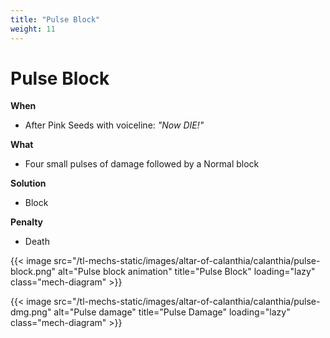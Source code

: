 ```yaml
---
title: "Pulse Block"
weight: 11
---
```


# Pulse Block

**When**
- After Pink Seeds with voiceline: _"Now DIE!"_

**What**
- Four small pulses of damage followed by a Normal block

**Solution**
- Block

**Penalty**
- Death

{{< image src="/tl-mechs-static/images/altar-of-calanthia/calanthia/pulse-block.png" alt="Pulse block animation" title="Pulse Block" loading="lazy" class="mech-diagram" >}}

{{< image src="/tl-mechs-static/images/altar-of-calanthia/calanthia/pulse-dmg.png" alt="Pulse damage" title="Pulse Damage" loading="lazy" class="mech-diagram" >}}
